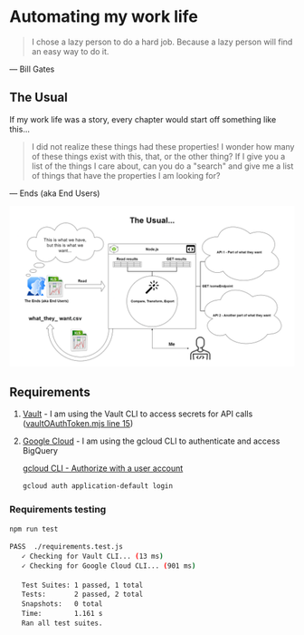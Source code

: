 # Automating my work life

> I chose a lazy person to do a hard job. Because a lazy person will find an easy way to do it.

— Bill Gates

## The Usual

If my work life was a story, every chapter would start off something like this...

> I did not realize these things had these properties! I wonder how many of these things exist with this, that, or the other thing? If I give you a list of the things I care about, can you do a "search" and give me a list of things that have the properties I am looking for?

— Ends (aka End Users)

![The Usual Diagram](./docs/media/the_usual.png)

## Requirements

1. [Vault](https://developer.hashicorp.com/vault/downloads) - I am using the Vault CLI to access secrets for API calls ([vaultOAuthToken.mjs line 15](https://github.com/mshuber1981/work-life/blob/main/utils/vaultOAuthToken.mjs#L15))

2. [Google Cloud](https://cloud.google.com/sdk/docs/install#deb) - I am using the gcloud CLI to authenticate and access BigQuery

   [gcloud CLI - Authorize with a user account](https://cloud.google.com/sdk/docs/authorizing#authorize_with_a_user_account)

   ```bash
   gcloud auth application-default login
   ```

### Requirements testing

```bash
npm run test
```

```bash
PASS  ./requirements.test.js
   ✓ Checking for Vault CLI... (13 ms)
   ✓ Checking for Google Cloud CLI... (901 ms)

   Test Suites: 1 passed, 1 total
   Tests:       2 passed, 2 total
   Snapshots:   0 total
   Time:        1.161 s
   Ran all test suites.
```
